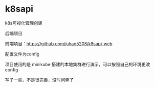 # k8sapi

k8s可视化管理创建

后端项目

前端项目：https://github.com/juhao5208/k8sapi-web

配置文件为config

项目使用的是 minikube 搭建的本地集群进行演示，可以按照自己的环境更改config

写了一些，不是很完善，没时间弄了

